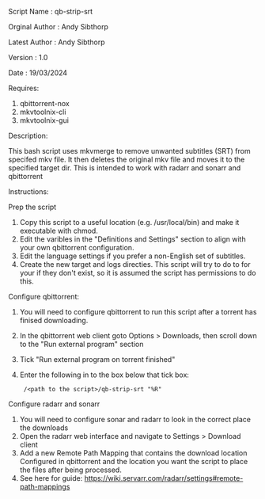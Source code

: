 Script Name    :  qb-strip-srt

Orginal Author :  Andy Sibthorp

Latest Author  :  Andy Sibthorp

Version        :  1.0

Date           :  19/03/2024


Requires:
1. qbittorrent-nox
2. mkvtoolnix-cli
3. mkvtoolnix-gui

Description:

This bash script uses mkvmerge to remove unwanted subtitles (SRT) from specifed mkv file. It then deletes the original mkv file and moves it to the specified target dir. This is intended to work with radarr and sonarr and qbittorrent

Instructions:

Prep the script
1. Copy this script to a useful location (e.g. /usr/local/bin) and make it executable with chmod.
2. Edit the varibles in the "Definitions and Settings" section to align with your own qbittorrent configuration.
3. Edit the language settings if you prefer a non-English set of subtitles.
4. Create the new target and logs directies. This script will try to do to for your if they don't exist, so it is assumed the script has permissions to do this.

Configure qbittorrent:
1. You will need to configure qbittorrent to run this script after a torrent has finised downloading.
2. In the qbittorrent web client goto Options > Downloads, then scroll down to the "Run external program" section
3. Tick "Run external program on torrent finished"
4. Enter the following in to the box below that tick box:

        /<path to the script>/qb-strip-srt "%R"

Configure radarr and sonarr
1. You will need to configure sonar and radarr to look in the correct place the downloads
2. Open the radarr web interface and navigate to Settings > Download client
3. Add a new Remote Path Mapping that contains the download location Configured in qbittorrent and the location you want the script to place the files after being processed.
4. See here for guide: https://wiki.servarr.com/radarr/settings#remote-path-mappings
